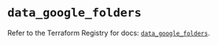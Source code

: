 # `data_google_folders`

Refer to the Terraform Registry for docs: [`data_google_folders`](https://registry.terraform.io/providers/hashicorp/google-beta/5.17.0/docs/data-sources/google_folders).

